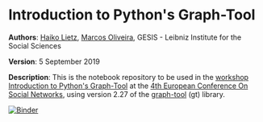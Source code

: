 # Introduction to Python's Graph-Tool

**Authors**: <a href='https://www.gesis.org/person/haiko.lietz'>Haiko Lietz</a>, <a href='https://www.gesis.org/person/marcos.oliveira'>Marcos Oliveira</a>, GESIS - Leibniz Institute for the Social Sciences

**Version**: 5 September 2019

**Description**: This is the notebook repository to be used in the <a href='https://www.eusn2019.ethz.ch/?page_id=452'>workshop</a> <a href='https://www.eusn2019.ethz.ch/wp-content/uploads/2019/06/190611_EUSN_Abstracts-Workshops_complete.pdf'>Introduction to Python's Graph-Tool</a> at the <a href='https://www.eusn2019.ethz.ch/'>4th European Conference On Social Networks</a>, using version 2.27 of the <a href='https://graph-tool.skewed.de/'>graph-tool</a> (gt) library.

[![Binder](https://notebooks.gesis.org/binder/badge.svg)](https://notebooks.gesis.org/binder/v2/gh/gesiscss/introduction_graph_tool/master)
